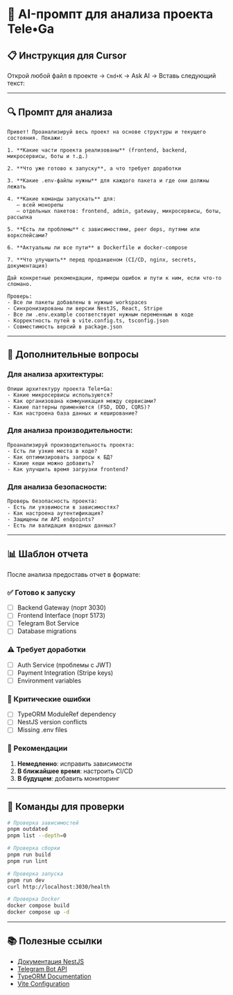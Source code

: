 # 🧠 AI-промпт для анализа проекта Tele•Ga

## 📋 Инструкция для Cursor

Открой любой файл в проекте → `Cmd+K` → Ask AI → Вставь следующий текст:

---

## 🔍 Промпт для анализа

```
Привет! Проанализируй весь проект на основе структуры и текущего состояния. Покажи:

1. **Какие части проекта реализованы** (frontend, backend, микросервисы, боты и т.д.)

2. **Что уже готово к запуску**, а что требует доработки

3. **Какие .env-файлы нужны** для каждого пакета и где они должны лежать

4. **Какие команды запускать** для:
   – всей монорепы
   – отдельных пакетов: frontend, admin, gateway, микросервисы, боты, рассылка

5. **Есть ли проблемы** с зависимостями, peer deps, путями или воркспейсами?

6. **Актуальны ли все пути** в Dockerfile и docker-compose

7. **Что улучшить** перед продакшеном (CI/CD, nginx, secrets, документация)

Дай конкретные рекомендации, примеры ошибок и пути к ним, если что-то сломано.

Проверь:
- Все ли пакеты добавлены в нужные workspaces
- Синхронизированы ли версии NestJS, React, Stripe
- Все ли .env.example соответствуют нужным переменным в коде
- Корректность путей в vite.config.ts, tsconfig.json
- Совместимость версий в package.json
```

---

## 🎯 Дополнительные вопросы

### Для анализа архитектуры:
```
Опиши архитектуру проекта Tele•Ga:
- Какие микросервисы используются?
- Как организована коммуникация между сервисами?
- Какие паттерны применяются (FSD, DDD, CQRS)?
- Как настроена база данных и кеширование?
```

### Для анализа производительности:
```
Проанализируй производительность проекта:
- Есть ли узкие места в коде?
- Как оптимизировать запросы к БД?
- Какие кеши можно добавить?
- Как улучшить время загрузки frontend?
```

### Для анализа безопасности:
```
Проверь безопасность проекта:
- Есть ли уязвимости в зависимостях?
- Как настроена аутентификация?
- Защищены ли API endpoints?
- Есть ли валидация входных данных?
```

---

## 📊 Шаблон отчета

После анализа предоставь отчет в формате:

### ✅ Готово к запуску
- [ ] Backend Gateway (порт 3030)
- [ ] Frontend Interface (порт 5173)
- [ ] Telegram Bot Service
- [ ] Database migrations

### ⚠️ Требует доработки
- [ ] Auth Service (проблемы с JWT)
- [ ] Payment Integration (Stripe keys)
- [ ] Environment variables

### 🚨 Критические ошибки
- [ ] TypeORM ModuleRef dependency
- [ ] NestJS version conflicts
- [ ] Missing .env files

### 📝 Рекомендации
1. **Немедленно**: исправить зависимости
2. **В ближайшее время**: настроить CI/CD
3. **В будущем**: добавить мониторинг

---

## 🔧 Команды для проверки

```bash
# Проверка зависимостей
pnpm outdated
pnpm list --depth=0

# Проверка сборки
pnpm run build
pnpm run lint

# Проверка запуска
pnpm run dev
curl http://localhost:3030/health

# Проверка Docker
docker compose build
docker compose up -d
```

---

## 📚 Полезные ссылки

- [Документация NestJS](https://docs.nestjs.com/)
- [Telegram Bot API](https://core.telegram.org/bots/api)
- [TypeORM Documentation](https://typeorm.io/)
- [Vite Configuration](https://vitejs.dev/config/) 